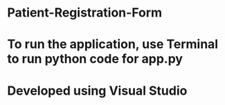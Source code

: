 # Patient-Registration-Form
# To run the application, use Terminal to run python code for app.py
# Developed using Visual Studio
